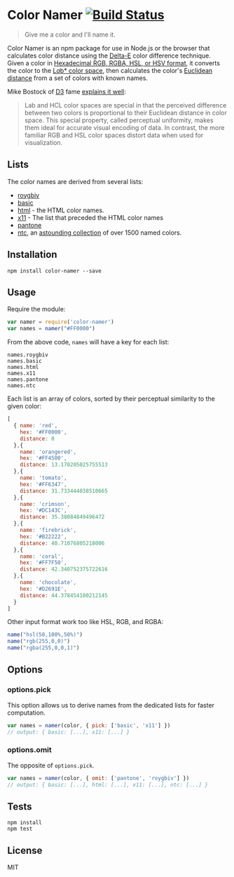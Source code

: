 # Color Namer [![Build Status](https://travis-ci.org/zeke/color-namer.svg?branch=master)](https://travis-ci.org/zeke/color-namer)

> Give me a color and I'll name it.

Color Namer is an npm package for use in Node.js or the browser that calculates color distance using the
[Delta-E](http://www.colorwiki.com/wiki/Delta_E%3a_The_Color_Difference) color difference technique. Given a color
in [Hexadecimal RGB, RGBA, HSL, or HSV format](https://github.com/gka/chroma.js/blob/master/doc/api.md#chromaa-b-c-a-mode), it converts the color to the [L*a*b* color space](http://en.wikipedia.org/wiki/Lab_color_space),
then calculates the color's
[Euclidean distance](https://npmjs.org/package/euclidean-distance) from a set of colors with
known names.

Mike Bostock of [D3](http://d3js.org/) fame [explains it well](https://gist.github.com/mbostock/3014589):

> Lab and HCL color spaces are special in that the perceived difference between two colors is proportional to their Euclidean distance in color space. This special property, called perceptual uniformity, makes them ideal for accurate visual encoding of data. In contrast, the more familiar RGB and HSL color spaces distort data when used for visualization.

## Lists

The color names are derived from several lists:

- [roygbiv](lib/colors/roygbiv.js)
- [basic](lib/colors/basic.js)
- [html](lib/colors/html.js) - the HTML color names.
- [x11](lib/colors/x11.js) - The list that preceded the HTML color names
- [pantone](lib/colors/pantone.js)
- [ntc](lib/colors/ntc.js), an [astounding collection](http://chir.ag/projects/ntc/) of over 1500 named colors.


## Installation

```
npm install color-namer --save
```

## Usage

Require the module:

```js
var namer = require('color-namer')
var names = namer("#FF0000")
```

From the above code, `names` will have a key for each list:

```
names.roygbiv
names.basic
names.html
names.x11
names.pantone
names.ntc
```

Each list is an array of colors, sorted by their perceptual similarity to the given color:

```js
[
  { name: 'red',
    hex: '#FF0000',
    distance: 0
  },{
    name: 'orangered',
    hex: '#FF4500',
    distance: 13.170205025755513
  },{
    name: 'tomato',
    hex: '#FF6347',
    distance: 31.733444038510665
  },{
    name: 'crimson',
    hex: '#DC143C',
    distance: 35.38084849496472
  },{
    name: 'firebrick',
    hex: '#B22222',
    distance: 40.71076805218006
  },{
    name: 'coral',
    hex: '#FF7F50',
    distance: 42.340752375722616
  },{
    name: 'chocolate',
    hex: '#D2691E',
    distance: 44.378454180212145
  }
]
```

Other input format work too like HSL, RGB, and RGBA:

```js
name("hsl(50,100%,50%)")
name("rgb(255,0,0)")
name("rgba(255,0,0,1)")
```

## Options

### options.pick
This option allows us to derive names from the dedicated lists for faster computation.

```js
var names = namer(color, { pick: ['basic', 'x11'] })
// output: { basic: [...], x11: [...] }
```

### options.omit
The opposite of `options.pick`.

```js
var names = namer(color, { omit: ['pantone', 'roygbiv'] })
// output: { basic: [...], html: [...], x11: [...], ntc: [...] }
```

## Tests

```
npm install
npm test
```

## License

MIT
